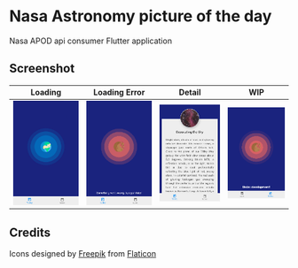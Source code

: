 # Nasa Astronomy picture of the day

Nasa APOD api consumer Flutter application

## Screenshot

| Loading | Loading Error | Detail | WIP |
|---------|---------------|--------|-----|
|![Loading](screenshot/loading_screen.png) | ![Error](screenshot/error_screen.png) | ![Detail](screenshot/detail_screen.png) | ![Wip](screenshot/wip_screen.png) |

## Credits

Icons designed by [Freepik]("https://www.flaticon.es/autores/freepik") from [Flaticon]("https://www.flaticon.es/")

